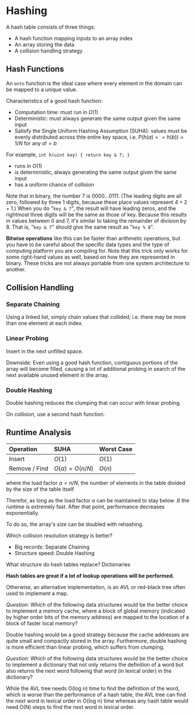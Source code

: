 # Hashing

A hash table consists of three things:

- A hash function mapping inputs to an array index
- An array storing the data
- A collision handling strategy

## Hash Functions

An `onto` function is the ideal case where every element in the domain can be mapped to a unique value.

Characteristics of a good hash function:

- Computation time: must run in $O(1)$
- Deterministic: must always generate the same output given the same input
- Satisfy the Single Uniform Hashing Assumption (SUHA): values must be evenly distributed across thte entire key space, i.e. $P(h(a) == h(b)) = 1 / N$ for any $a != b$

For example, `int h(uint key) { return key & 7; }`

- runs in $O(1)$
- is deterministic, always generating the same output given the same input
- has a uniform chance of collision

Note that in binary, the number $7$ is $0000...0111$. (The leading digits are all zero, followed by three 1 digits, because these place values represent $4+2+1$.) When you do "`key & 7`", the result will have leading zeros, and the rightmost three digits will be the same as those of key. Because this results in values between $0$ and $7$, it's similar to taking the remainder of division by $8$. That is, "`key & 7`" should give the same result as "`key % 8`".

**Bitwise operations** like this can be faster than arithmetic operations, but you have to be careful about the specific data types and the type of computing platform you are compiling for. Note that this trick only works for some right-hand values as well, based on how they are represented in binary. These tricks are not always portable from one system architecture to another.

## Collision Handling

### Separate Chaining

Using a linked list, simply chain values that collided; i.e. there may be more than one element at each index.

### Linear Probing

Insert in the next unfilled space.

Downside: Even using a good hash function, contiguous portions of the array will become filled, causing a lot of additional probing in search of the next available unused element in the array.

### Double Hashing

Double hashing reduces the clumping that can occur with linear probing.

On collision, use a second hash function.

## Runtime Analysis

| Operation | SUHA | Worst Case |
|:---|:----|:----|
| Insert | $O(1)$ | $O(1)$ |
| Remove / Find | $O(\alpha) = O(n/N)$ | $O(n)$ |

where the load factor $\alpha = n / N$, the number of elements in the table divided by the size of the table itself

Therefor, as long as the load factor $\alpha$ can be maintained to stay below $.6$ the runtime is extremely fast. After that point, performance decreases exponentially.

To do so, the array's size can be doubled with rehashing.

Which collision resolution strategy is better?

- Big records: Separate Chaining
- Structure speed: Double Hashing

What structure do hash tables replace? Dictionaries

**Hash tables are great if a lot of lookup operations will be performed.**

Otherwise, an alternative implementation, is an AVL or red-black tree often used to implement a map.

*Question:* Which of the following data structures would be the better choice to implement a memory cache, where a block of global memory (indicated by higher order bits of the memory address) are mapped to the location of a block of faster local memory?

Double hashing would be a good strategy because the cache addresses are quite small and compactly stored in the array. Furthermore, double hashing is more efficient than linear probing, which suffers from clumping.

*Question:* Which of the following data structures would be the better choice to implement  a dictionary that not only returns the definition of a word but also returns the next word following that word (in lexical order) in the dictionary?

While the AVL tree needs O(log n) time to find the definition of the word, which is worse than the performance of a hash table, the AVL tree can find the next word in lexical order in O(log n) time whereas any hash table would need O(N) steps to find the next word in lexical order.
